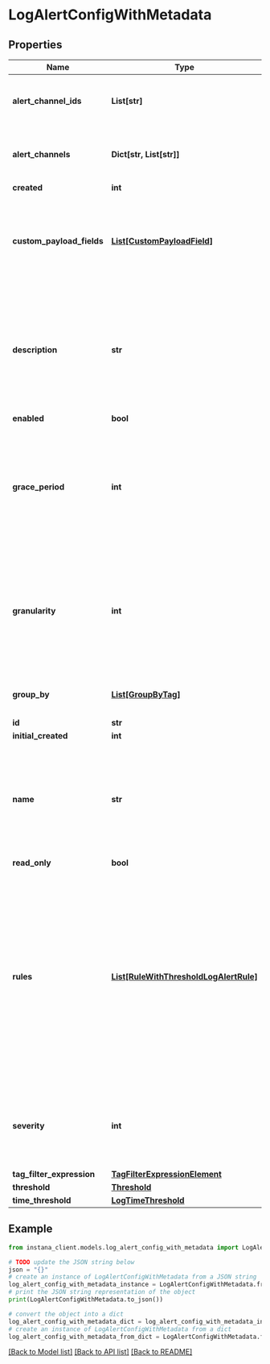 # LogAlertConfigWithMetadata


## Properties

Name | Type | Description | Notes
------------ | ------------- | ------------- | -------------
**alert_channel_ids** | **List[str]** | List of IDs of alert channels defined in Instana. Can be left empty. | [optional] 
**alert_channels** | **Dict[str, List[str]]** | Set of alert channel IDs associated with the severity. | [optional] 
**created** | **int** |  | [optional] 
**custom_payload_fields** | [**List[CustomPayloadField]**](CustomPayloadField.md) | Custom payload fields to send additional information in the alert notifications. Can be left empty. | [optional] 
**description** | **str** | Description of the Log Smart Alert. Used as a template for the description of alert/event notifications triggered by this Smart Alert configuration. | 
**enabled** | **bool** |  | [optional] 
**grace_period** | **int** | The duration for which an alert remains open after conditions are no longer violated, with the alert auto-closing once the grace period expires. | [optional] 
**granularity** | **int** | The evaluation granularity used for detection of violations of the defined threshold. Defines the size of the tumbling window used. | [default to 600000]
**group_by** | [**List[GroupByTag]**](GroupByTag.md) | The grouping tags used to group the metric results. | [optional] 
**id** | **str** |  | 
**initial_created** | **int** |  | [optional] 
**name** | **str** | Name of the Log Smart Alert. Used as a template for the title of alert/event notifications triggered by this Smart Alert configuration. | 
**read_only** | **bool** |  | [optional] 
**rules** | [**List[RuleWithThresholdLogAlertRule]**](RuleWithThresholdLogAlertRule.md) | A list of rules where each rule is associated with multiple thresholds and their corresponding severity levels. This enables more complex alert configurations with validations to ensure consistent and logical threshold-severity combinations. | [optional] 
**severity** | **int** | The severity of the alert when triggered, which is either 5 (Warning), or 10 (Critical). | [optional] 
**tag_filter_expression** | [**TagFilterExpressionElement**](TagFilterExpressionElement.md) |  | 
**threshold** | [**Threshold**](Threshold.md) |  | [optional] 
**time_threshold** | [**LogTimeThreshold**](LogTimeThreshold.md) |  | 

## Example

```python
from instana_client.models.log_alert_config_with_metadata import LogAlertConfigWithMetadata

# TODO update the JSON string below
json = "{}"
# create an instance of LogAlertConfigWithMetadata from a JSON string
log_alert_config_with_metadata_instance = LogAlertConfigWithMetadata.from_json(json)
# print the JSON string representation of the object
print(LogAlertConfigWithMetadata.to_json())

# convert the object into a dict
log_alert_config_with_metadata_dict = log_alert_config_with_metadata_instance.to_dict()
# create an instance of LogAlertConfigWithMetadata from a dict
log_alert_config_with_metadata_from_dict = LogAlertConfigWithMetadata.from_dict(log_alert_config_with_metadata_dict)
```
[[Back to Model list]](../README.md#documentation-for-models) [[Back to API list]](../README.md#documentation-for-api-endpoints) [[Back to README]](../README.md)


